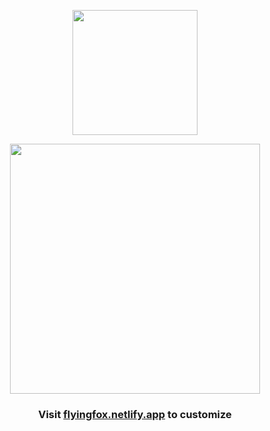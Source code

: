 <p align="center"><img height="200" src="https://github.com/akshat46/FlyingFox/blob/v0.1/img/logo.png"></p>
<p align="center"><img height="400" src="https://github.com/akshat46/FlyingFox/blob/v0.1/img/preview.png"></p>

<h3 align="center">Visit <a href="http://flyingfox.netlify.app">flyingfox.netlify.app</a> to customize</h3>
